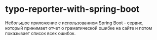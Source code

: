 # typo-reporter-with-spring-boot
Небольшое приложение с использованием Spring Boot - сервис, который принимает отчет о граматической ошибке на сайте и потом показывает список всех ошибок.
